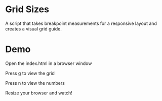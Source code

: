 # Grid Sizes
A script that takes breakpoint measurements for a responsive layout and creates a visual grid guide.

# Demo
Open the index.html in a browser window

Press g to view the grid

Press n to view the numbers

Resize your browser and watch!
